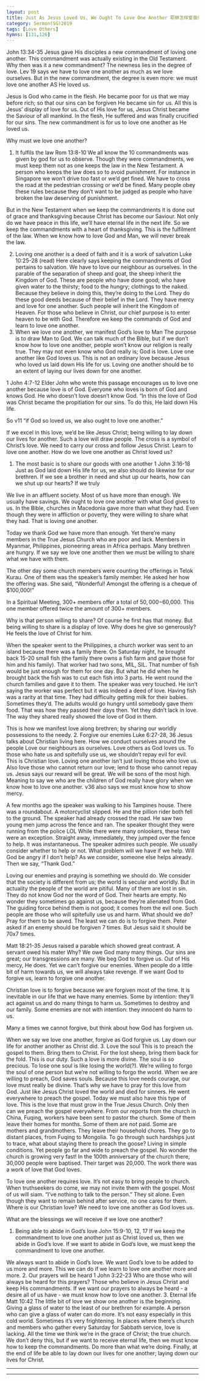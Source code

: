 ```yaml
---
layout: post
title: Just As Jesus Loved Us, We Ought To Love One Another 耶稣怎样爱我们，我们也怎样相爱
category: Sermon(SG)2019
tags: [Love Others]
hymns: [131,126]
---
```


John 13:34-35
Jesus gave His disciples a new commandment of loving one another. This commandment was actually existing in the Old Testament. Why then was it a new commandment? The newness lies in the degree of love. Lev 19 says we have to love one another as much as we love ourselves. But in the new commandment, the degree is even more: we must love one another AS He loved us. 

Jesus is God who came in the flesh. He became poor for us that we may before rich; so that our sins can be forgiven He became sin for us. All this is Jesus’ display of love for us. Out of His love for us, Jesus Christ became the Saviour of all mankind. In the flesh, He suffered and was finally crucified for our sins. The new commandment is for us to love one another as He loved us. 

Why must we love one another?
1. It fulfils the law
Rom 13:8-10
We all know the 10 commandments was given by god for us to observe. Though they were commandments, we must keep them not as one keeps the law in the New Testament. A person who keeps the law does so to avoid punishment. For instance in Singapore we won’t drive too fast or we’d get fined. We have to cross the road at the pedestrian crossing or we’d be fined. Many people obey these rules because they don’t want to be judged as people who have broken the law deserving of punishment.

But in the New Testament when we keep the commandments it is done out of grace and thanksgiving because Christ has become our Saviour. Not only do we have peace in this life, we’ll have eternal life in the next life. So we keep the commandments with a heart of thanksgiving. This is the fulfilment of the law. When we know how to love God and Man, we will never break the law. 

2. Loving one another is a deed of faith and it is a work of salvation 
Luke 10:25-28 (read)
Here clearly says keeping the commandments of God pertains to salvation. We have to love our neighbour as ourselves. In the parable of the separation of sheep and goat, the sheep inherit the Kingdom of God. These are people who have done good; who have given water to the thirsty; food to the hungry; clothings to the naked. Because they believe in doing this, they’re doing to the Lord. They do these good deeds because of their belief in the Lord. They have mercy and love for one another. Such people will inherit the Kingdom of Heaven. For those who believe in Christ, our chief purpose is to enter heaven to be with God. Therefore we keep the commands of God and learn to love one another. 
3. When we love one another, we manifest God’s love to Man
The purpose is to draw Man to God. We can talk much of the Bible, but if we don’t know how to love one another, people won’t know our religion is really true. They may not even know who God really is; God is love. Love one another like God loves us. This is not an ordinary love because Jesus who loved us laid down His life for us. Loving one another should be to an extent of laying our lives down for one another. 

1 John 4:7-12
Elder John who wrote this passage encourages us to love one another because love is of God. Everyone who loves is born of God and knows God. He who doesn’t love doesn’t know God. “In this the love of God was 
Christ became the propitiation for our sins. To do this, He laid down His life. 

So v11 “if God so loved us, we also ought to love one another.”

If we excel in this love, we’d be like Jesus Christ; being willing to lay down our lives for another. Such a love will draw people. The cross is a symbol of Christ’s love. We need to carry our cross and follow Jesus Christ. Learn to love one another. 
How do we love one another as Christ loved us?
1. The most basic is to share our goods with one another 
1 John 3:16-18
Just as God laid down His life for us, we also should do likewise for our brethren. If we see a brother in need and shut up our hearts, how can we shut up our hearts? If we truly

We live in an affluent society. Most of us have more than enough. We usually have savings. We ought to love one another with what God gives to us. In the Bible, churches in Macedonia gave more than what they had. Even though they were in affliction or poverty, they were willing to share what they had. That is loving one another. 

Today we thank God we have more than enough. Yet there’re many members in the True Jesus Church who are poor and lack. Members in Myanmar, Philippines, pioneering areas in Africa perhaps. Many brethren are hungry. If we say we love one another then we must be willing to share what we have with them. 

The other day some church members were counting the offerings in Telok Kurau. One of them was the speaker’s family member. He asked her how the offering was. She said, “Wonderful! Amongst the offering is a cheque of $100,000!”

In a Spiritual Meeting, 300+ members offer a total of $50,000-$60,000. This one member offered twice the amount of 300+ members.

Why is that person willing to share? Of course he first has that money. But being willing to share is a display of love. Why does he give so generously? He feels the love of Christ for him. 

When the speaker went to the Philippines, a church worker was sent to an island because there was a family there. On Saturday night, he brought back 15-20 small fish (the family there owns a fish farm and gave those for him and his family). That worker had two sons, MIL, SIL. That number of fish would be just enough for them for one day. But what he did when he brought back the fish was to cut each fish into 3 parts. He went round the church families and gave it to them. The speaker was very touched. He isn’t saying the worker was perfect but it was indeed a deed of love. Having fish was a rarity at that time. They had difficulty getting milk for their babies. Sometimes they’d. The adults would go hungry until somebody gave them food. That was how they passed their days then. Yet they didn’t lack in love. The way they shared really showed the love of God in them. 

This is how we manifest love along brethren; by sharing our worldly possessions to the needy. 
2. Forgive our enemies
Luke 6:27-28, 36
Jesus talks about Christian living here. How we conduct ourselves around the people
Love our neighbours as ourselves. Love others as God loves us. To those who hate us and spitefully use us, we shouldn’t repay evil for evil. This is Christian love. Loving one another isn’t just loving those who love us. Also love those who cannot return our love; lend to those who cannot repay us. Jesus says our reward will be great. We will be sons of the most high. Meaning to say we who are the children of God really have glory when we know how to love one another. v36 also says we must know how to show mercy. 

A few months ago the speaker was walking to his Tampines house. There was a roundabout. A motorcyclist slipped. He and the pillion rider both fell to the ground. The speaker had already crossed the road. He saw two young men jump across the fence and ran. The speaker thought they were running from the police LOL 
While there were many onlookers, these two were an exception. Straight away, immediately, they jumped over the fence to help. It was instantaneous. The speaker admires such people. We usually consider whether to help or not. What problem will we have if we help. Will God be angry if I don’t help? As we consider, someone else helps already. Then we say, “Thank God.”

Loving our enemies and praying is something we should do. We consider that the society is different from us; the world is secular and worldly. But in actuality the people of the world are pitiful. Many of them are lost in sin. They do not know God nor the word of God. Their hearts are empty. No wonder they sometimes go against us, because they’re alienated from God. The guiding force behind them is not good; it comes from the evil one. Such people are those who will spitefully use us and harm. What should we do? Pray for them to be saved. The least we can do is to forgive them. Peter asked if an enemy should be forgiven 7 times. But Jesus said it should be 70x7 times. 

Matt 18:21-35
Jesus raised a parable which showed great contrast. A servant owed his mater 
Why? We owe God many many things. Our sins are great; our transgressions are many. We beg God to forgive us. Out of His mercy, He does. Yet we can’t forgive our enemies. When people do a little bit of harm towards us, we will always take revenge. If we want God to forgive us, learn to forgive one another. 

Christian love is to forgive because we are forgiven most of the time. It is inevitable in our life that we have many enemies. Some by intention: they’ll act against us and do many things to harm us. Sometimes to destroy and our family. Some enemies are not with intention: they innocent do harm to us. 

Many a times we cannot forgive, but think about how God has forgiven us.

When we say we love one another, forgive as God forgive us. Lay down our life for another another as Christ did. 
3. Love the soul 
This is to preach the gospel to them. Bring them to Christ. For the lost sheep, bring them back for the fold. This is our duty. Such a love is more divine. The soul is so precious. To lose one soul is like losing the world(?). We’re willing to forgo the soul of one person but we’re not willing to forgo the world. When we are willing to preach, God saves souls. Because this love needs courage, our love must really be divine. That’s why we have to pray for this love from God. Just like Jesus Christ loved the world and died for sinners. He went everywhere to preach the gospel. Today we must also have this type of love. This is the love that must grow in the True Jesus Church. Only then can we preach the gospel everywhere. From our reports from the church in China, Fuqing, workers have been sent to pastor the church. Some of them leave their homes for months. Some of them are not paid. Some are mothers and grandmothers. They leave their household chores. They go to distant places, from Fuqing to Mongolia. To go through such hardships just to trace, what about staying there to preach the goose? Living in simple conditions. Yet people go far and wide to preach the gospel. No wonder the church is growing very fast! In the 100th anniversary of the church there, 30,000 people were baptised. Their target was 20,000. The work there was a work of love that God loves. 

To love one another requires love. It’s not easy to bring people to church. When truthseekers do come, we may not invite them with the gospel. Most of us will siam. “I’ve nothing to talk to the person.” They sit alone. Even though they want to remain behind after service, no one cares for them. Where is our Christian love? We need to love one another as God loves us. 

What are the blessings we will receive if we love one another?
1. Being able to abide in God’s love
John 15:9-10, 12, 17
If we keep the commandment to love one another just as Christ loved us, then we abide in God’s love. If we want to abide in God’s love, we must keep the commandment to love one another. 

We always want to abide in God’s love. We want God’s love to be added to us more and more. This we can do if we learn to love one another more and more. 
2. Our prayers will be heard
1 John 3:22-23
Who are those who will always be heard for this prayers? Those who believe in Jesus Christ and keep His commandments. If we want our prayers to always be heard - a desire all of us have - we must know how to love one another. 
3. Eternal life
Matt 10:42
The little bit of love we show one another is the beginning. Giving a glass of water to the least of our brethren for example. A person who can give a glass of water can do more. It’s not easy especially in this cold world. Sometimes it’s very frightening. In places where there’s church and members who gather every Saturday for Sabbath service, love is lacking. All the time we think we’re in the grace of Christ; the true church. We don’t deny this, but if we want to receive eternal life, then we must know how to keep the commandments. Do more than what we’re doing. Finally, at the end of life be able to lay down our lives for one another; laying down our lives for Christ.



----
****
